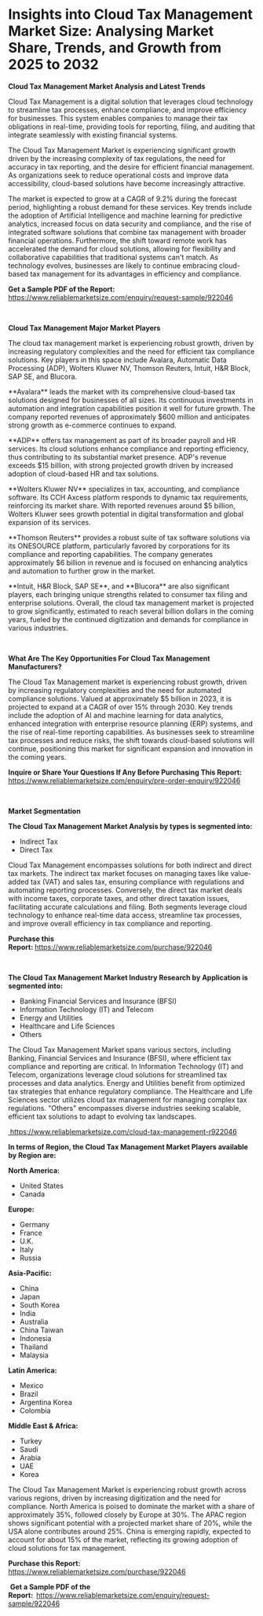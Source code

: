 <p><h1>Insights into Cloud Tax Management Market Size: Analysing Market Share, Trends, and Growth from 2025 to 2032</h1></p><p><strong>Cloud Tax Management Market Analysis and Latest Trends</strong></p>
<p><p>Cloud Tax Management is a digital solution that leverages cloud technology to streamline tax processes, enhance compliance, and improve efficiency for businesses. This system enables companies to manage their tax obligations in real-time, providing tools for reporting, filing, and auditing that integrate seamlessly with existing financial systems. </p><p>The Cloud Tax Management Market is experiencing significant growth driven by the increasing complexity of tax regulations, the need for accuracy in tax reporting, and the desire for efficient financial management. As organizations seek to reduce operational costs and improve data accessibility, cloud-based solutions have become increasingly attractive. </p><p>The market is expected to grow at a CAGR of 9.2% during the forecast period, highlighting a robust demand for these services. Key trends include the adoption of Artificial Intelligence and machine learning for predictive analytics, increased focus on data security and compliance, and the rise of integrated software solutions that combine tax management with broader financial operations. Furthermore, the shift toward remote work has accelerated the demand for cloud solutions, allowing for flexibility and collaborative capabilities that traditional systems can't match. As technology evolves, businesses are likely to continue embracing cloud-based tax management for its advantages in efficiency and compliance.</p></p>
<p><strong>Get a Sample PDF of the Report:&nbsp;</strong> <a href="https://www.reliablemarketsize.com/enquiry/request-sample/922046?utm_campaign=2034&utm_medium=2&utm_source=Github&utm_content=ia&utm_term=18042025&utm_id=cloud-tax-management">https://www.reliablemarketsize.com/enquiry/request-sample/922046</a></p>
<p>&nbsp;</p>
<p><strong>Cloud Tax Management Major Market Players</strong></p>
<p><p>The cloud tax management market is experiencing robust growth, driven by increasing regulatory complexities and the need for efficient tax compliance solutions. Key players in this space include Avalara, Automatic Data Processing (ADP), Wolters Kluwer NV, Thomson Reuters, Intuit, H&R Block, SAP SE, and Blucora.</p><p>**Avalara** leads the market with its comprehensive cloud-based tax solutions designed for businesses of all sizes. Its continuous investments in automation and integration capabilities position it well for future growth. The company reported revenues of approximately $600 million and anticipates strong growth as e-commerce continues to expand.</p><p>**ADP** offers tax management as part of its broader payroll and HR services. Its cloud solutions enhance compliance and reporting efficiency, thus contributing to its substantial market presence. ADP's revenue exceeds $15 billion, with strong projected growth driven by increased adoption of cloud-based HR and tax solutions.</p><p>**Wolters Kluwer NV** specializes in tax, accounting, and compliance software. Its CCH Axcess platform responds to dynamic tax requirements, reinforcing its market share. With reported revenues around $5 billion, Wolters Kluwer sees growth potential in digital transformation and global expansion of its services.</p><p>**Thomson Reuters** provides a robust suite of tax software solutions via its ONESOURCE platform, particularly favored by corporations for its compliance and reporting capabilities. The company generates approximately $6 billion in revenue and is focused on enhancing analytics and automation to further grow in the market.</p><p>**Intuit, H&R Block, SAP SE**, and **Blucora** are also significant players, each bringing unique strengths related to consumer tax filing and enterprise solutions. Overall, the cloud tax management market is projected to grow significantly, estimated to reach several billion dollars in the coming years, fueled by the continued digitization and demands for compliance in various industries.</p></p>
<p>&nbsp;</p>
<p><strong>What Are The Key Opportunities For Cloud Tax Management Manufacturers?</strong></p>
<p><p>The Cloud Tax Management market is experiencing robust growth, driven by increasing regulatory complexities and the need for automated compliance solutions. Valued at approximately $5 billion in 2023, it is projected to expand at a CAGR of over 15% through 2030. Key trends include the adoption of AI and machine learning for data analytics, enhanced integration with enterprise resource planning (ERP) systems, and the rise of real-time reporting capabilities. As businesses seek to streamline tax processes and reduce risks, the shift towards cloud-based solutions will continue, positioning this market for significant expansion and innovation in the coming years.</p></p>
<p><strong>Inquire or Share Your Questions If Any Before Purchasing This Report:</strong> <a href="https://www.reliablemarketsize.com/enquiry/pre-order-enquiry/922046?utm_campaign=2034&utm_medium=2&utm_source=Github&utm_content=ia&utm_term=18042025&utm_id=cloud-tax-management">https://www.reliablemarketsize.com/enquiry/pre-order-enquiry/922046</a></p>
<p>&nbsp;</p>
<p><strong>Market Segmentation</strong></p>
<p><strong>The Cloud Tax Management Market Analysis by types is segmented into:</strong></p>
<p><ul><li>Indirect Tax</li><li>Direct Tax</li></ul></p>
<p><p>Cloud Tax Management encompasses solutions for both indirect and direct tax markets. The indirect tax market focuses on managing taxes like value-added tax (VAT) and sales tax, ensuring compliance with regulations and automating reporting processes. Conversely, the direct tax market deals with income taxes, corporate taxes, and other direct taxation issues, facilitating accurate calculations and filing. Both segments leverage cloud technology to enhance real-time data access, streamline tax processes, and improve overall efficiency in tax compliance and reporting.</p></p>
<p><strong>Purchase this Report:&nbsp;</strong><a href="https://www.reliablemarketsize.com/purchase/922046?utm_campaign=2034&utm_medium=2&utm_source=Github&utm_content=ia&utm_term=18042025&utm_id=cloud-tax-management">https://www.reliablemarketsize.com/purchase/922046</a></p>
<p>&nbsp;</p>
<p><strong>The Cloud Tax Management Market Industry Research by Application is segmented into:</strong></p>
<p><ul><li>Banking Financial Services and Insurance (BFSI)</li><li>Information Technology (IT) and Telecom</li><li>Energy and Utilities</li><li>Healthcare and Life Sciences</li><li>Others</li></ul></p>
<p><p>The Cloud Tax Management Market spans various sectors, including Banking, Financial Services and Insurance (BFSI), where efficient tax compliance and reporting are critical. In Information Technology (IT) and Telecom, organizations leverage cloud solutions for streamlined tax processes and data analytics. Energy and Utilities benefit from optimized tax strategies that enhance regulatory compliance. The Healthcare and Life Sciences sector utilizes cloud tax management for managing complex tax regulations. "Others" encompasses diverse industries seeking scalable, efficient tax solutions to adapt to evolving tax landscapes.</p></p>
<p><a href="https://www.reliablemarketsize.com/cloud-tax-management-r922046?utm_campaign=2034&utm_medium=2&utm_source=Github&utm_content=ia&utm_term=18042025&utm_id=cloud-tax-management">&nbsp;https://www.reliablemarketsize.com/cloud-tax-management-r922046</a></p>
<p><strong>In terms of Region, the Cloud Tax Management Market Players available by Region are:</strong></p>
<p>
    <p> <strong> North America: </strong>
        <ul>
            <li>United States</li>
            <li>Canada</li>
        </ul>
        </p> 
    <p> <strong> Europe: </strong>
        <ul>
            <li>Germany</li>
            <li>France</li>
            <li>U.K.</li>
            <li>Italy</li>
            <li>Russia</li>
        </ul>
        </p> 
    <p> <strong> Asia-Pacific: </strong>
        <ul>
            <li>China</li>
            <li>Japan</li>
            <li>South Korea</li>
            <li>India</li>
            <li>Australia</li>
            <li>China Taiwan</li>
            <li>Indonesia</li>
            <li>Thailand</li>
            <li>Malaysia</li>
        </ul>
        </p> 
    <p> <strong> Latin America: </strong>
        <ul>
            <li>Mexico</li>
            <li>Brazil</li>
            <li>Argentina Korea</li>
            <li>Colombia</li>
        </ul>
        </p> 
    <p> <strong> Middle East & Africa: </strong>
        <ul>
            <li>Turkey</li>
            <li>Saudi</li>
            <li>Arabia</li>
            <li>UAE</li>
            <li>Korea</li>
        </ul>
    </p>
    </p>
<p><p>The Cloud Tax Management Market is experiencing robust growth across various regions, driven by increasing digitization and the need for compliance. North America is poised to dominate the market with a share of approximately 35%, followed closely by Europe at 30%. The APAC region shows significant potential with a projected market share of 20%, while the USA alone contributes around 25%. China is emerging rapidly, expected to account for about 15% of the market, reflecting its growing adoption of cloud solutions for tax management.</p></p>
<p><strong>Purchase this Report: </strong><a href="https://www.reliablemarketsize.com/purchase/922046?utm_campaign=2034&utm_medium=2&utm_source=Github&utm_content=ia&utm_term=18042025&utm_id=cloud-tax-management">https://www.reliablemarketsize.com/purchase/922046</a></p>
<p>&nbsp;<strong>Get a Sample PDF of the Report:&nbsp;&nbsp;</strong><a href="https://www.reliablemarketsize.com/enquiry/request-sample/922046?utm_campaign=2034&utm_medium=2&utm_source=Github&utm_content=ia&utm_term=18042025&utm_id=cloud-tax-management">https://www.reliablemarketsize.com/enquiry/request-sample/922046</a></p>
<p><strong></strong></p>
<p><p></p><p></p><p></p></p>